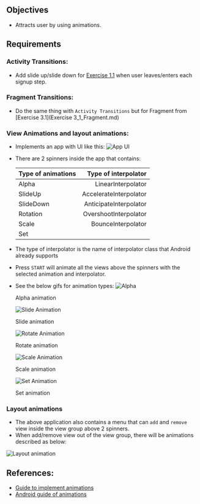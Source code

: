 ## Objectives
* Attracts user by using animations.

## Requirements
### Activity Transitions:
* Add slide up/slide down for [Exercise 1.1](Exercise_1_1_Layout_and_UI_controls.md) when user leaves/enters each signup step.

### Fragment Transitions:
* Do the same thing with `Activity Transitions` but for Fragment from [Exercise 3.1](Exercise 3_1_Fragment.md)

### View Animations and layout animations:
*  Implements an app with UI like this:
![App UI](images/ex8/ex82/animation_layout.png)
* There are 2 spinners inside the app that contains:

    Type of animations | Type of interpolator
    :----------------- | -------------------:
    Alpha              | LinearInterpolator  
    SlideUp            | AccelerateInterpolator
    SlideDown          | AnticipateInterpolator
    Rotation           | OvershootInterpolator
    Scale              | BounceInterpolator
    Set                |

* The type of interpolator is the name of interpolator class that Android already supports
* Press `START` will animate all the views above the spinners with the selected animation and interpolator.
* See the below gifs for animation types:
    ![Alpha](images/ex8/ex82/alpha_animation.gif)

    Alpha animation

    ![Slide Animation](images/ex8/ex82/slide_animation.gif)

    Slide animation

    ![Rotate Animation](images/ex8/ex82/rotate_animation.gif)

    Rotate animation

    ![Scale Animation](images/ex8/ex82/scale_animation.gif)

    Scale animation

    ![Set Animation](images/ex8/ex82/set_animation.gif)

    Set animation

### Layout animations
* The above application also contains a menu that can `add` and `remove` view inside the view group above 2 spinners.
* When add/remove view out of the view group, there will be animations described as below:

![Layout animation](images/ex8/ex82/layout_animation.gif)


## References:
* [Guide to implement animations](https://github.com/codepath/android_guides/wiki/Animations)
* [Android guide of animations](http://developer.android.com/guide/topics/graphics/prop-animation.html)
